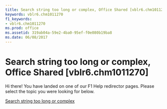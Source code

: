 ```yaml
---
title: Search string too long or complex, Office Shared [vblr6.chm1011270]
keywords: vblr6.chm1011270
f1_keywords:
- vblr6.chm1011270
ms.prod: office
ms.assetid: 319ab04a-59e2-4ba0-95ef-f0e080b19ba8
ms.date: 06/08/2017
---
```



# Search string too long or complex, Office Shared [vblr6.chm1011270]

Hi there! You have landed on one of our F1 Help redirector pages. Please select the topic you were looking for below.

[Search string too long or complex](http://msdn.microsoft.com/library/e7d6838c-bd5f-8fb0-039f-2c43cfadb637%28Office.15%29.aspx)

